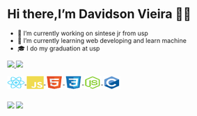 ### <h1>Hi there,I’m Davidson Vieira 👨‍💻</h1>

- 🔭 I’m currently working on sintese jr from usp
- 🌱 I’m currently learning web developing and learn machine 
- 🎓 I do my graduation at usp

<div>
  <a href="https://github.com/davidson-vs">
  <img height="180em" src="https://github-readme-stats.vercel.app/api?username=davidson-vs&show_icons=true&theme=dark&include_all_commits=true&count_private=true"/>
  <img height="180em" src="https://github-readme-stats.vercel.app/api/top-langs/?username=davidson-vs&layout=compact&langs_count=7&theme=dark"/>
</div>
<div style="display: inline_block"><br>
  <img align="center" alt="DV-React" height="30" width="40" src="https://raw.githubusercontent.com/devicons/devicon/master/icons/react/react-original.svg">
  <img align="center" alt="DV-Js" height="30" width="40" src="https://raw.githubusercontent.com/devicons/devicon/master/icons/javascript/javascript-plain.svg">
  <img align="center" alt="DV-HTML" height="30" width="40" src="https://raw.githubusercontent.com/devicons/devicon/master/icons/html5/html5-original.svg">
  <img align="center" alt="DV-CSS" height="30" width="40" src="https://raw.githubusercontent.com/devicons/devicon/master/icons/css3/css3-original.svg">
  <img align="center" alt="DV-CSS" height="30" width="40" src="https://raw.githubusercontent.com/devicons/devicon/master/icons/nodejs/nodejs-original.svg">
  <img align="center" alt="DV-CSS" height="30" width="40" src="https://raw.githubusercontent.com/devicons/devicon/master/icons/c/c-original.svg">
</div>
  

  ##

<div>  
  <a href = "mailto:davidson.vieiras27@gmail.com"><img src="https://img.shields.io/badge/-Gmail-%23333?style=for-the-badge&logo=gmail&logoColor=white" target="_blank"></a>
  <a href="https://www.linkedin.com/in/davidson-vieira-de-souza-0a6587213/" target="_blank"><img src="https://img.shields.io/badge/-LinkedIn-%230077B5?style=for-the-badge&logo=linkedin&logoColor=white" target="_blank"></a> 
 
 
</div>
